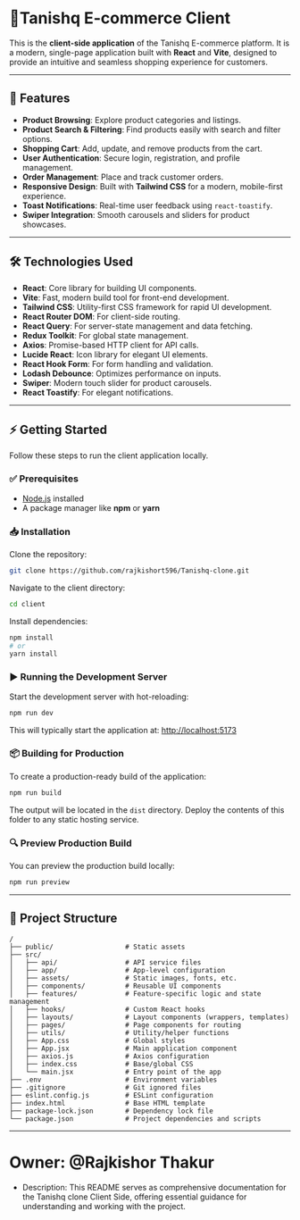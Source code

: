 # 💛Tanishq E-commerce Client

This is the **client-side application** of the Tanishq E-commerce platform. It is a modern, single-page application built with **React** and **Vite**, designed to provide an intuitive and seamless shopping experience for customers.

---

## 🚀 Features

- **Product Browsing**: Explore product categories and listings.
- **Product Search & Filtering**: Find products easily with search and filter options.
- **Shopping Cart**: Add, update, and remove products from the cart.
- **User Authentication**: Secure login, registration, and profile management.
- **Order Management**: Place and track customer orders.
- **Responsive Design**: Built with **Tailwind CSS** for a modern, mobile-first experience.
- **Toast Notifications**: Real-time user feedback using `react-toastify`.
- **Swiper Integration**: Smooth carousels and sliders for product showcases.

---

## 🛠️ Technologies Used

- **React**: Core library for building UI components.
- **Vite**: Fast, modern build tool for front-end development.
- **Tailwind CSS**: Utility-first CSS framework for rapid UI development.
- **React Router DOM**: For client-side routing.
- **React Query**: For server-state management and data fetching.
- **Redux Toolkit**: For global state management.
- **Axios**: Promise-based HTTP client for API calls.
- **Lucide React**: Icon library for elegant UI elements.
- **React Hook Form**: For form handling and validation.
- **Lodash Debounce**: Optimizes performance on inputs.
- **Swiper**: Modern touch slider for product carousels.
- **React Toastify**: For elegant notifications.

---

## ⚡ Getting Started

Follow these steps to run the client application locally.

### ✅ Prerequisites

- [Node.js](https://nodejs.org/) installed
- A package manager like **npm** or **yarn**

### 📥 Installation

Clone the repository:

```bash
git clone https://github.com/rajkishort596/Tanishq-clone.git
```

Navigate to the client directory:

```bash
cd client
```

Install dependencies:

```bash
npm install
# or
yarn install
```

### ▶️ Running the Development Server

Start the development server with hot-reloading:

```bash
npm run dev
```

This will typically start the application at: [http://localhost:5173](http://localhost:5173)

### 📦 Building for Production

To create a production-ready build of the application:

```bash
npm run build
```

The output will be located in the `dist` directory. Deploy the contents of this folder to any static hosting service.

### 🔍 Preview Production Build

You can preview the production build locally:

```bash
npm run preview
```

---

## 📂 Project Structure

```
/
├── public/                  # Static assets
├── src/
│   ├── api/                 # API service files
│   ├── app/                 # App-level configuration
│   ├── assets/              # Static images, fonts, etc.
│   ├── components/          # Reusable UI components
│   ├── features/            # Feature-specific logic and state management
│   ├── hooks/               # Custom React hooks
│   ├── layouts/             # Layout components (wrappers, templates)
│   ├── pages/               # Page components for routing
│   ├── utils/               # Utility/helper functions
│   ├── App.css              # Global styles
│   ├── App.jsx              # Main application component
│   ├── axios.js             # Axios configuration
│   ├── index.css            # Base/global CSS
│   └── main.jsx             # Entry point of the app
├── .env                     # Environment variables
├── .gitignore               # Git ignored files
├── eslint.config.js         # ESLint configuration
├── index.html               # Base HTML template
├── package-lock.json        # Dependency lock file
└── package.json             # Project dependencies and scripts
```

---

# Owner: **@Rajkishor Thakur**

- Description: This README serves as comprehensive documentation for the Tanishq clone Client Side, offering essential guidance for understanding and working with the project.
